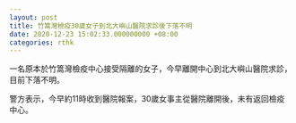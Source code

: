 ```yaml
---
layout: post
title: 竹篙灣檢疫30歲女子到北大嶼山醫院求診後下落不明
date: 2020-12-23 15:02:33.000000000 +08:00
categories: rthk
---
```


一名原本於竹篙灣檢疫中心接受隔離的女子，今早離開中心到北大嶼山醫院求診，目前下落不明。

警方表示，今早約11時收到醫院報案，30歲女事主從醫院離開後，未有返回檢疫中心。
